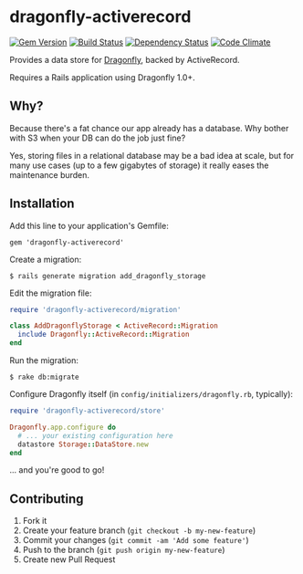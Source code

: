 # dragonfly-activerecord

[![Gem Version](https://badge.fury.io/rb/dragonfly-activerecord.png)](http://badge.fury.io/rb/dragonfly-activerecord)
[![Build Status](https://travis-ci.org/mezis/dragonfly-activerecord.png?branch=master)](https://travis-ci.org/mezis/dragonfly-activerecord)
[![Dependency Status](https://gemnasium.com/mezis/dragonfly-activerecord.png)](https://gemnasium.com/mezis/dragonfly-activerecord)
[![Code Climate](https://codeclimate.com/github/mezis/dragonfly-activerecord.png)](https://codeclimate.com/github/mezis/dragonfly-activerecord)

Provides a data store for [Dragonfly](https://github.com/markevans/dragonfly),
backed by ActiveRecord.

Requires a Rails application using Dragonfly 1.0+.


## Why?

Because there's a fat chance our app already has a database. Why bother with S3
when your DB can do the job just fine?

Yes, storing files in a relational database may be a bad idea at scale, but for
many use cases (up to a few gigabytes of storage) it really eases the
maintenance burden.


## Installation

Add this line to your application's Gemfile:

    gem 'dragonfly-activerecord'

Create a migration:

    $ rails generate migration add_dragonfly_storage

Edit the migration file:

```ruby
require 'dragonfly-activerecord/migration'

class AddDragonflyStorage < ActiveRecord::Migration
  include Dragonfly::ActiveRecord::Migration
end
```

Run the migration:

    $ rake db:migrate

Configure Dragonfly itself (in `config/initializers/dragonfly.rb`, typically):

```ruby
require 'dragonfly-activerecord/store'

Dragonfly.app.configure do
  # ... your existing configuration here
  datastore Storage::DataStore.new
end
```

... and you're good to go!


## Contributing

1. Fork it
2. Create your feature branch (`git checkout -b my-new-feature`)
3. Commit your changes (`git commit -am 'Add some feature'`)
4. Push to the branch (`git push origin my-new-feature`)
5. Create new Pull Request
